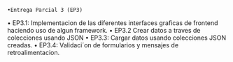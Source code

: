     •Entrega Parcial 3 (EP3)
• EP3.1: Implementacion de las diferentes interfaces graficas de frontend haciendo uso de algun framework.
• EP3.2 Crear datos a traves de colecciones usando JSON
• EP3.3: Cargar datos usando colecciones JSON creadas.
• EP3.4: Validaci´on de formularios y mensajes de retroalimentacion.
